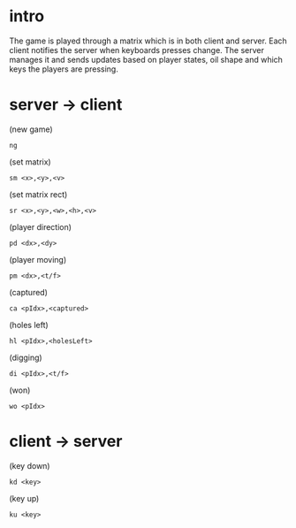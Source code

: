 # intro

The game is played through a matrix which is in both client and server.
Each client notifies the server when keyboards presses change.
The server manages it and sends updates based on player states, oil shape and which keys the players are pressing.

# server -> client

(new game)

    ng

(set matrix)

    sm <x>,<y>,<v>

(set matrix rect)

    sr <x>,<y>,<w>,<h>,<v>

(player direction)

    pd <dx>,<dy>

(player moving)

    pm <dx>,<t/f>

(captured)

    ca <pIdx>,<captured>

(holes left)

    hl <pIdx>,<holesLeft>

(digging)

    di <pIdx>,<t/f>

(won)

    wo <pIdx>

# client -> server

(key down)

    kd <key>

(key up)

    ku <key>
